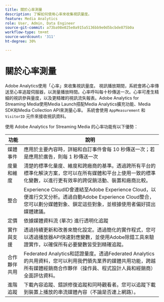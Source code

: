 ```yaml
---
title: 關於心率測量
description: 了解如何使用心率來收集視訊量度。
feature: Media Analytics
role: User, Admin, Data Engineer
source-git-commit: a73ba98e025e0a915a5136bb9e0d5bcbde875b0a
workflow-type: tm+mt
source-wordcount: '311'
ht-degree: 30%

---
```


# 關於心率測量

Adobe Analytics使用「心率」來收集視訊量度。 視訊播放期間，系統會將心率傳送至心率追蹤伺服器，以測量播放時間。心率呼叫每十秒傳送一次。心率可產生精細的視訊參與量度，以及更精確的視訊流失報表。Adobe Analytics for Streaming Media使用Media Launch搭配Media Analytics擴充功能、Media SDK和Media Collection API來測量心率。 系統會使用 `AppMeasurement` 和 `VisitorID` 元件來接收視訊資料。

使用 Adobe Analytics for Streaming Media 的心率功能有以下優勢：

| 功能 | 說明 |
|---|---|
| 媒體事件 | 應用於主要內容時，詳細和自訂事件會每 10 秒傳送一次；若是應用於廣告，則每 1 秒傳送一次 |
| 度量和維度 | 清楚的標準化量度、維度和跨廠商的基準。透過跨所有平台的標準化解決方案，您可以在所有媒體和平台上使用一致的標準化變數，以進行更有效率的跨促銷活動、裝置和廠商比較。 |
| 整合 | Experience CloudID會連結至Adobe Experience Cloud，以便進行交叉分析。透過自動Adobe Experience Cloud整合，您可以劃分媒體對象、鎖定這些對象，並根據使用者偏好提出媒體建議。 |
| 定價 | 依據媒體資料流 (單次) 進行透明化追蹤 |
| 實作與支援 | 透過持續更新和改善來簡化設定。透過簡化的實作程式，您可以透過播放器API快速對應變數，並使用Adobe除錯工具來驗證實作，以確保所有必要變數皆受到精確追蹤。 |
| 合作夥伴共用 | Federated Analytics和認證量度。透過Federated Analytics的共用資料，您可以利用我們領先業界的媒體共用功能，跨越所有媒體經銷商合作夥伴（操作員、程式設計人員和經銷商）全面評估資料。 |
| 進階追蹤 | 下載內容追蹤、錯誤修復追蹤和同時觀看者。您可以追蹤下載到裝置上播放的串流媒體內容（不論是否連上網路）。 |
